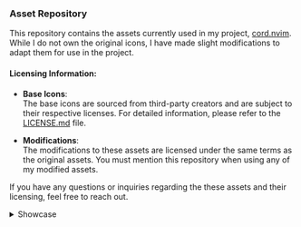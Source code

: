 ### Asset Repository

This repository contains the assets currently used in my project, [cord.nvim](https://github.com/vyfor/cord.nvim). While I do not own the original icons, I have made slight modifications to adapt them for use in the project.

#### Licensing Information:
- **Base Icons**:  
  The base icons are sourced from third-party creators and are subject to their respective licenses. For detailed information, please refer to the [LICENSE.md](LICENSE.md) file.
  
- **Modifications**:  
  The modifications to these assets are licensed under the same terms as the original assets. You must mention this repository when using any of my modified assets.

If you have any questions or inquiries regarding the these assets and their licensing, feel free to reach out.

<details><summary>Showcase</summary>

<details><summary>Showcase</summary>

| Icon | onyx | pastel |
|------|---------|---------|
| ahk.png | ![ahk.png](icons/onyx/ahk.png) | ![ahk.png](icons/pastel/ahk.png) |
| assembly.png | ![assembly.png](icons/onyx/assembly.png) | ![assembly.png](icons/pastel/assembly.png) |
| astro.png | ![astro.png](icons/onyx/astro.png) | ![astro.png](icons/pastel/astro.png) |
| astronvim.png | ![astronvim.png](icons/onyx/astronvim.png) | ![astronvim.png](icons/pastel/astronvim.png) |
| book.png | ![book.png](icons/onyx/book.png) | ![book.png](icons/pastel/book.png) |
| c.png | ![c.png](icons/onyx/c.png) | ![c.png](icons/pastel/c.png) |
| cargo.png | ![cargo.png](icons/onyx/cargo.png) | ![cargo.png](icons/pastel/cargo.png) |
| clojure.png | ![clojure.png](icons/onyx/clojure.png) | ![clojure.png](icons/pastel/clojure.png) |
| cpp.png | ![cpp.png](icons/onyx/cpp.png) | ![cpp.png](icons/pastel/cpp.png) |
| crystal.png | ![crystal.png](icons/onyx/crystal.png) | ![crystal.png](icons/pastel/crystal.png) |
| csharp.png | ![csharp.png](icons/onyx/csharp.png) | ![csharp.png](icons/pastel/csharp.png) |
| css.png | ![css.png](icons/onyx/css.png) | ![css.png](icons/pastel/css.png) |
| d.png | ![d.png](icons/onyx/d.png) | ![d.png](icons/pastel/d.png) |
| dart.png | ![dart.png](icons/onyx/dart.png) | ![dart.png](icons/pastel/dart.png) |
| dashboard.png | ![dashboard.png](icons/onyx/dashboard.png) | ![dashboard.png](icons/pastel/dashboard.png) |
| docker.png | ![docker.png](icons/onyx/docker.png) | ![docker.png](icons/pastel/docker.png) |
| elixir.png | ![elixir.png](icons/onyx/elixir.png) | ![elixir.png](icons/pastel/elixir.png) |
| erlang.png | ![erlang.png](icons/onyx/erlang.png) | ![erlang.png](icons/pastel/erlang.png) |
| folder.png | ![folder.png](icons/onyx/folder.png) | ![folder.png](icons/pastel/folder.png) |
| fsharp.png | ![fsharp.png](icons/onyx/fsharp.png) | ![fsharp.png](icons/pastel/fsharp.png) |
| git.png | ![git.png](icons/onyx/git.png) | ![git.png](icons/pastel/git.png) |
| gml.png | ![gml.png](icons/onyx/gml.png) | ![gml.png](icons/pastel/gml.png) |
| go.png | ![go.png](icons/onyx/go.png) | ![go.png](icons/pastel/go.png) |
| gradle.png | ![gradle.png](icons/onyx/gradle.png) | ![gradle.png](icons/pastel/gradle.png) |
| groovy.png | ![groovy.png](icons/onyx/groovy.png) | ![groovy.png](icons/pastel/groovy.png) |
| haskell.png | ![haskell.png](icons/onyx/haskell.png) | ![haskell.png](icons/pastel/haskell.png) |
| haxe.png | ![haxe.png](icons/onyx/haxe.png) | ![haxe.png](icons/pastel/haxe.png) |
| html.png | ![html.png](icons/onyx/html.png) | ![html.png](icons/pastel/html.png) |
| idle.png | ![idle.png](icons/onyx/idle.png) | ![idle.png](icons/pastel/idle.png) |
| java.png | ![java.png](icons/onyx/java.png) | ![java.png](icons/pastel/java.png) |
| javascript.png | ![javascript.png](icons/onyx/javascript.png) | ![javascript.png](icons/pastel/javascript.png) |
| json.png | ![json.png](icons/onyx/json.png) | ![json.png](icons/pastel/json.png) |
| julia.png | ![julia.png](icons/onyx/julia.png) | ![julia.png](icons/pastel/julia.png) |
| keyboard.png | ![keyboard.png](icons/onyx/keyboard.png) | ![keyboard.png](icons/pastel/keyboard.png) |
| kotlin.png | ![kotlin.png](icons/onyx/kotlin.png) | ![kotlin.png](icons/pastel/kotlin.png) |
| latex.png | ![latex.png](icons/onyx/latex.png) | ![latex.png](icons/pastel/latex.png) |
| license.png | ![license.png](icons/onyx/license.png) | ![license.png](icons/pastel/license.png) |
| lisp.png | ![lisp.png](icons/onyx/lisp.png) | ![lisp.png](icons/pastel/lisp.png) |
| lsp.png | ![lsp.png](icons/onyx/lsp.png) | ![lsp.png](icons/pastel/lsp.png) |
| lua.png | ![lua.png](icons/onyx/lua.png) | ![lua.png](icons/pastel/lua.png) |
| lunarvim.png | ![lunarvim.png](icons/onyx/lunarvim.png) | ![lunarvim.png](icons/pastel/lunarvim.png) |
| markdown.png | ![markdown.png](icons/onyx/markdown.png) | ![markdown.png](icons/pastel/markdown.png) |
| maven.png | ![maven.png](icons/onyx/maven.png) | ![maven.png](icons/pastel/maven.png) |
| neovim.png | ![neovim.png](icons/onyx/neovim.png) | ![neovim.png](icons/pastel/neovim.png) |
| nim.png | ![nim.png](icons/onyx/nim.png) | ![nim.png](icons/pastel/nim.png) |
| nix.png | ![nix.png](icons/onyx/nix.png) | ![nix.png](icons/pastel/nix.png) |
| nvchad.png | ![nvchad.png](icons/onyx/nvchad.png) | ![nvchad.png](icons/pastel/nvchad.png) |
| nvidia.png | ![nvidia.png](icons/onyx/nvidia.png) | ![nvidia.png](icons/pastel/nvidia.png) |
| ocaml.png | ![ocaml.png](icons/onyx/ocaml.png) | ![ocaml.png](icons/pastel/ocaml.png) |
| pascal.png | ![pascal.png](icons/onyx/pascal.png) | ![pascal.png](icons/pastel/pascal.png) |
| perl.png | ![perl.png](icons/onyx/perl.png) | ![perl.png](icons/pastel/perl.png) |
| phoenix.png | ![phoenix.png](icons/onyx/phoenix.png) | ![phoenix.png](icons/pastel/phoenix.png) |
| php.png | ![php.png](icons/onyx/php.png) | ![php.png](icons/pastel/php.png) |
| plugin.png | ![plugin.png](icons/onyx/plugin.png) | ![plugin.png](icons/pastel/plugin.png) |
| postcss.png | ![postcss.png](icons/onyx/postcss.png) | ![postcss.png](icons/pastel/postcss.png) |
| powershell.png | ![powershell.png](icons/onyx/powershell.png) | ![powershell.png](icons/pastel/powershell.png) |
| python.png | ![python.png](icons/onyx/python.png) | ![python.png](icons/pastel/python.png) |
| quarto.png | ![quarto.png](icons/onyx/quarto.png) | ![quarto.png](icons/pastel/quarto.png) |
| r.png | ![r.png](icons/onyx/r.png) | ![r.png](icons/pastel/r.png) |
| react.png | ![react.png](icons/onyx/react.png) | ![react.png](icons/pastel/react.png) |
| ruby.png | ![ruby.png](icons/onyx/ruby.png) | ![ruby.png](icons/pastel/ruby.png) |
| rust.png | ![rust.png](icons/onyx/rust.png) | ![rust.png](icons/pastel/rust.png) |
| scala.png | ![scala.png](icons/onyx/scala.png) | ![scala.png](icons/pastel/scala.png) |
| scss.png | ![scss.png](icons/onyx/scss.png) | ![scss.png](icons/pastel/scss.png) |
| shell.png | ![shell.png](icons/onyx/shell.png) | ![shell.png](icons/pastel/shell.png) |
| sql.png | ![sql.png](icons/onyx/sql.png) | ![sql.png](icons/pastel/sql.png) |
| svelte.png | ![svelte.png](icons/onyx/svelte.png) | ![svelte.png](icons/pastel/svelte.png) |
| swift.png | ![swift.png](icons/onyx/swift.png) | ![swift.png](icons/pastel/swift.png) |
| telescope.png | ![telescope.png](icons/onyx/telescope.png) | ![telescope.png](icons/pastel/telescope.png) |
| text.png | ![text.png](icons/onyx/text.png) | ![text.png](icons/pastel/text.png) |
| toml.png | ![toml.png](icons/onyx/toml.png) | ![toml.png](icons/pastel/toml.png) |
| typescript.png | ![typescript.png](icons/onyx/typescript.png) | ![typescript.png](icons/pastel/typescript.png) |
| v.png | ![v.png](icons/onyx/v.png) | ![v.png](icons/pastel/v.png) |
| vim.png | ![vim.png](icons/onyx/vim.png) | ![vim.png](icons/pastel/vim.png) |
| viml.png | ![viml.png](icons/onyx/viml.png) | ![viml.png](icons/pastel/viml.png) |
| vue.png | ![vue.png](icons/onyx/vue.png) | ![vue.png](icons/pastel/vue.png) |
| xml.png | ![xml.png](icons/onyx/xml.png) | ![xml.png](icons/pastel/xml.png) |
| yaml.png | ![yaml.png](icons/onyx/yaml.png) | ![yaml.png](icons/pastel/yaml.png) |
| zig.png | ![zig.png](icons/onyx/zig.png) | ![zig.png](icons/pastel/zig.png) |
</details>
</details>
